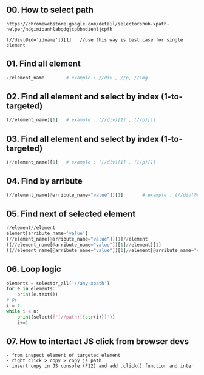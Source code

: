 ## 00. How to select path
```
https://chromewebstore.google.com/detail/selectorshub-xpath-helper/ndgimibanhlabgdgjcpbbndiehljcpfh
```
```
(//div[@id='idname'])[1]   //use this way is best case for single element
```
## 01. Find all element
```py
//element_name        # example : //div , //p, //img
```
## 02. Find all element and select by index (1-to-targeted)
```py
(//element_name)[1]   # example : (//div)[1] , (//p)[1]
```
## 03. Find all element and select by index (1-to-targeted)
```py
(//element_name)[1]   # example : (//div)[1] , (//p)[1]
```
## 04. Find by arribute
```py
(//element_name[@arribute_name="value"])[1]       # example : (//div[@class="name"])[1] , (//div[@title="name"])[1] etc
```
## 05. Find next of selected element
```py
//element//element                                                                  # example : //address//button
element[arribute_name='value']                                                      # example : span[data-anonymize='email']
(//element_name[@arribute_name="value"])[1]//element                                # example : (//div[@class="name"])[1])//li
((//element_name[@arribute_name="value"])[1]//element)[1]                           # example : ((//div[@class="name"])[1])/li)[1]
((//element_name[@arribute_name="value"])[1]//element[@arribute_name="value"])[1]   # example : ((//div[@class="name"])[1])//li[@id="name"])[1]
```
## 06. Loop logic
```py
elements = selector_all('//any-xpath')
for e in elements:
    print(e.text())
# Or
i = 1
while i < n:
    print(select(f'(//path)[{str(i)}]'))
    i+=1
```
## 07. How to intertact JS click from browser devs
```
- from inspect element of targeted element
- right click > copy > copy js path
- insert copy in JS console (F12) and add .click() function and inter
```
